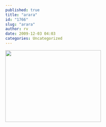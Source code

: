 ```yaml
---
published: true
title: "arara"
id: "1766"
slug: "arara"
author: rv
date: 2009-12-03 04:03
categories: Uncategorized
---
```

<a href="https://s3.amazonaws.com/cfwblog/uploads/2009/12/ts2b0489.jpg"><img src="https://s3.amazonaws.com/cfwblog/uploads/2009/12/ts2b0489.jpg?w=300" alt="" title="ts2b0489" width="300" height="225" class="alignnone size-medium wp-image-1767" /></a>
